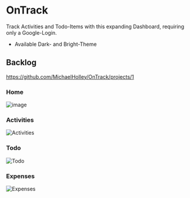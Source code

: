 # OnTrack
Track Activities and Todo-Items with this expanding Dashboard, requiring only a Google-Login.

- Available Dark- and Bright-Theme

## Backlog
https://github.com/MichaelHolley/OnTrack/projects/1

### Home
![image](https://user-images.githubusercontent.com/47337897/171941183-8a2e89e3-0a65-47b1-893f-2725d44d56cd.png)

### Activities
![Activities](https://user-images.githubusercontent.com/47337897/171938800-8eb60c58-5cc6-41f4-9a48-19ae60308583.png)

### Todo
![Todo](https://user-images.githubusercontent.com/47337897/171938819-faf009d2-1f39-4703-8e45-249d081fb35f.png)

### Expenses
![Expenses](https://user-images.githubusercontent.com/47337897/180663276-a0dedf74-1467-4b54-8231-4cd733b89e67.png)
